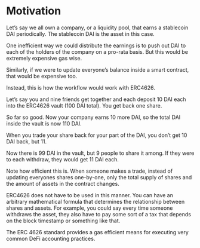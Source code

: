 # Motivation

Let’s say we all own a company, or a liquidity pool, that earns a stablecoin DAI periodically. The stablecoin DAI is the asset in this case.

One inefficient way we could distribute the earnings is to push out DAI to each of the holders of the company on a pro-rata basis. But this would be extremely expensive gas wise. 

Similarly, if we were to update everyone’s balance inside a smart contract, that would be expensive too.

Instead, this is how the workflow would work with ERC4626.

Let’s say you and nine friends get together and each deposit 10 DAI each into the ERC4626 vault (100 DAI total). You get back one share.

So far so good. Now your company earns 10 more DAI, so the total DAI inside the vault is now 110 DAI.

When you trade your share back for your part of the DAI, you don’t get 10 DAI back, but 11.

Now there is 99 DAI in the vault, but 9 people to share it among. If they were to each withdraw, they would get 11 DAI each.

Note how efficient this is. When someone makes a trade, instead of updating everyones shares one-by-one, only the total supply of shares and the amount of assets in the contract changes.

ERC4626 does not have to be used in this manner. You can have an arbitrary mathematical formula that determines the relationship between shares and assets. For example, you could say every time someone withdraws the asset, they also have to pay some sort of a tax that depends on the block timestamp or something like that.

The ERC 4626 standard provides a gas efficient means for executing very common DeFi accounting practices.